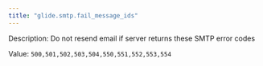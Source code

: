 ```yaml
---
title: "glide.smtp.fail_message_ids"
---
```


Description: Do not resend email if server returns these SMTP error codes

Value: `500,501,502,503,504,550,551,552,553,554`